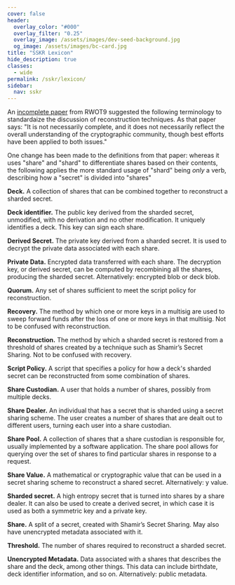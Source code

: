```yaml
---
cover: false
header:
  overlay_color: "#000"
  overlay_filter: "0.25"
  overlay_image: /assets/images/dev-seed-background.jpg
  og_image: /assets/images/bc-card.jpg
title: "SSKR Lexicon"
hide_description: true
classes:
  - wide
permalink: /sskr/lexicon/
sidebar:
  nav: sskr
---
```


An [incomplete
paper](https://docs.google.com/document/d/1rZJlFZcftrCM_KaxFnHUIskJKlSQzF0zFn4WIRQGDLU/edit#)
from RWOT9 suggested the following terminology to standardaize the
discussion of reconstruction techniques. As that paper says: "It is
not necessarily complete, and it does not necessarily reflect the
overall understanding of the cryptographic community, though best
efforts have been applied to both issues."

One change has been made to the definitions from that paper: whereas
it uses "share" and "shard" to differentiate shares based on their
contents, the following applies the more standard usage of "shard"
being _only_ a verb, describing how a "secret" is divided into
"shares"

**Deck.** A collection of shares that can be combined together to reconstruct a sharded secret.

**Deck identifier.** The public key derived from the sharded secret, unmodified, with no derivation and no other modification. It uniquely identifies a deck. This key can sign each share.

**Derived Secret.** The private key derived from a sharded secret. It is used to decrypt the private data associated with each share.

**Private Data.** Encrypted data transferred with each share. The decryption key, or derived secret, can be computed by recombining all the shares, producing the sharded secret. Alternatively: encrypted blob or deck blob.

**Quorum.** Any set of shares sufficient to meet the script policy for reconstruction.

**Recovery.** The method by which one or more keys in a multisig are used to sweep forward funds after the loss of one or more keys in that multisig. Not to be confused with reconstruction.

**Reconstruction.** The method by which a sharded secret is restored from a threshold of shares created by a technique such as Shamir’s Secret Sharing. Not to be confused with recovery.

**Script Policy.** A script that specifies a policy for how a deck's sharded secret can be reconstructed from some combination of shares.

**Share Custodian.** A user that holds a number of shares, possibly from multiple decks.

**Share Dealer.** An individual that has a secret that is sharded using a secret sharing scheme. The user creates a number of shares that are dealt out to different users, turning each user into a share custodian.

**Share Pool.** A collection of shares that a share custodian is responsible for, usually implemented by a software application. The share pool allows for querying over the set of shares to find particular shares in response to a request.

**Share Value.** A mathematical or cryptographic value that can be used in a secret sharing scheme to reconstruct a shared secret. Alternatively: y value.

**Sharded secret.** A high entropy secret that is turned into shares by a share dealer. It can also be used to create a derived secret, in which case it is used as both a symmetric key and a private key.

**Share.** A split of a secret, created with Shamir’s Secret Sharing. May also have unencrypted metadata associated with it.

**Threshold.** The number of shares required to reconstruct a sharded secret.

**Unencrypted Metadata.**  Data associated with a shares that describes the share and the deck, among other things. This data can include birthdate, deck identifier information, and so on. Alternatively: public metadata.
